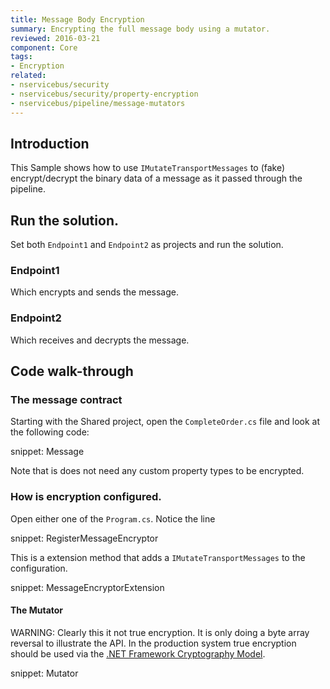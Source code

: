 ```yaml
---
title: Message Body Encryption
summary: Encrypting the full message body using a mutator.
reviewed: 2016-03-21
component: Core
tags:
- Encryption
related:
- nservicebus/security
- nservicebus/security/property-encryption
- nservicebus/pipeline/message-mutators
---
```



## Introduction

This Sample shows how to use `IMutateTransportMessages` to (fake) encrypt/decrypt the binary data of a message as it passed through the pipeline.


## Run the solution.

Set both `Endpoint1` and `Endpoint2` as projects and run the solution.


### Endpoint1

Which encrypts and sends the message.


### Endpoint2

Which receives and decrypts the message.


## Code walk-through


### The message contract

Starting with the Shared project, open the `CompleteOrder.cs` file and look at the following code:

snippet: Message

Note that is does not need any custom property types to be encrypted.


### How is encryption configured.

Open either one of the `Program.cs`. Notice the line

snippet: RegisterMessageEncryptor

This is a extension method that adds a `IMutateTransportMessages` to the configuration.

snippet: MessageEncryptorExtension


#### The Mutator

WARNING: Clearly this it not true encryption. It is only doing a byte array reversal to illustrate the API. In the production system true encryption should be used via the [.NET Framework Cryptography Model](https://docs.microsoft.com/en-us/dotnet/standard/security/cryptography-model).

snippet: Mutator